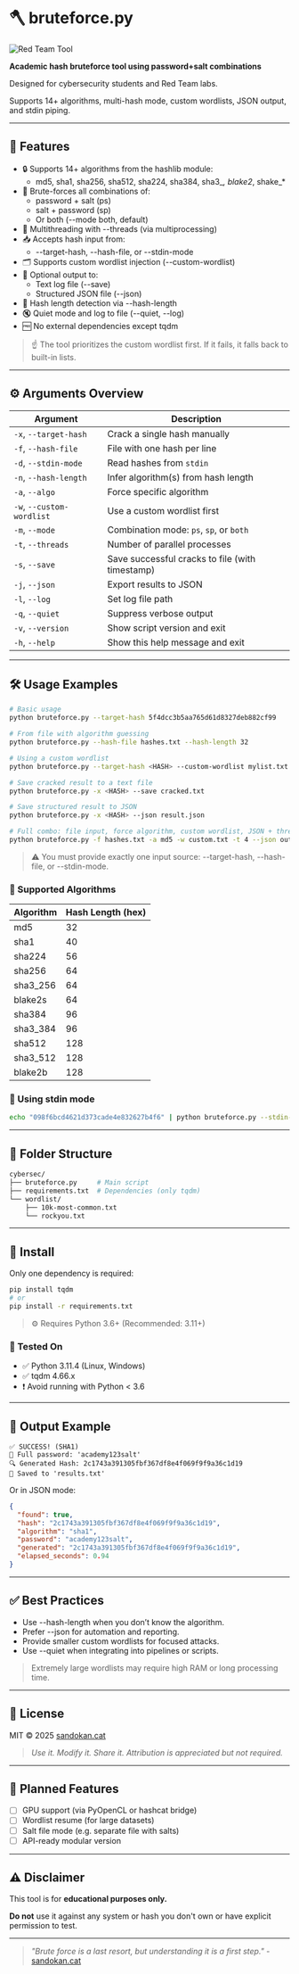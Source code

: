 # 🪓 bruteforce.py

![Red Team Tool](https://img.shields.io/badge/Red%20Team-Tool-critical?style=for-the-badge&logo=protonmail&logoColor=white)

**Academic hash bruteforce tool using password+salt combinations**

Designed for cybersecurity students and Red Team labs.

Supports 14+ algorithms, multi-hash mode, custom wordlists, JSON output, and stdin piping.

---

## 🧠 Features

- 🔒 Supports 14+ algorithms from the hashlib module:
  - md5, sha1, sha256, sha512, sha224, sha384, sha3_*, blake2*, shake_*
- 🧂 Brute-forces all combinations of:
  - password + salt (ps)
  - salt + password (sp)
  - Or both (--mode both, default)
- 🧵 Multithreading with --threads (via multiprocessing)
- 📥 Accepts hash input from:
  - --target-hash, --hash-file, or --stdin-mode
- 🗂️ Supports custom wordlist injection (--custom-wordlist)
- 💾 Optional output to:
  - Text log file (--save)
  - Structured JSON file (--json)
- 📄 Hash length detection via --hash-length
- 🔇 Quiet mode and log to file (--quiet, --log)
- 🆓 No external dependencies except tqdm

> ☝️ The tool prioritizes the custom wordlist first. If it fails, it falls back to built-in lists.

---

## ⚙️ Arguments Overview

| Argument                  | Description                                     |
| ------------------------- | ----------------------------------------------- |
| `-x`, `--target-hash`     | Crack a single hash manually                    |
| `-f`, `--hash-file`       | File with one hash per line                     |
| `-d`, `--stdin-mode`      | Read hashes from `stdin`                        |
| `-n`, `--hash-length`     | Infer algorithm(s) from hash length             |
| `-a`, `--algo`            | Force specific algorithm                        |
| `-w`, `--custom-wordlist` | Use a custom wordlist first                     |
| `-m`, `--mode`            | Combination mode: `ps`, `sp`, or `both`         |
| `-t`, `--threads`         | Number of parallel processes                    |
| `-s`, `--save`            | Save successful cracks to file (with timestamp) |
| `-j`, `--json`            | Export results to JSON                          |
| `-l`, `--log`             | Set log file path                               |
| `-q`, `--quiet`           | Suppress verbose output                         |
| `-v`, `--version`         | Show script version and exit                    |
| `-h`, `--help`            | Show this help message and exit                 |

---

## 🛠️ Usage Examples

```bash
# Basic usage
python bruteforce.py --target-hash 5f4dcc3b5aa765d61d8327deb882cf99

# From file with algorithm guessing
python bruteforce.py --hash-file hashes.txt --hash-length 32

# Using a custom wordlist
python bruteforce.py --target-hash <HASH> --custom-wordlist mylist.txt

# Save cracked result to a text file
python bruteforce.py -x <HASH> --save cracked.txt

# Save structured result to JSON
python bruteforce.py -x <HASH> --json result.json

# Full combo: file input, force algorithm, custom wordlist, JSON + threads
python bruteforce.py -f hashes.txt -a md5 -w custom.txt -t 4 --json out.json
```

> ⚠️ You must provide exactly one input source: --target-hash, --hash-file, or --stdin-mode.

### 🔄 Supported Algorithms

| Algorithm     | Hash Length (hex) |
|---------------|-------------------|
| md5           | 32                |
| sha1          | 40                |
| sha224        | 56                |
| sha256        | 64                |
| sha3_256      | 64                |
| blake2s       | 64                |
| sha384        | 96                |
| sha3_384      | 96                |
| sha512        | 128               |
| sha3_512      | 128               |
| blake2b       | 128               |


### 🔁 Using stdin mode

```bash
echo "098f6bcd4621d373cade4e832627b4f6" | python bruteforce.py --stdin-mode
```

---

## 📁 Folder Structure

```bash
cybersec/
├── bruteforce.py     # Main script
├── requirements.txt  # Dependencies (only tqdm)
└── wordlist/
    ├── 10k-most-common.txt
    └── rockyou.txt
```

---

## 🔧 Install

Only one dependency is required:

```bash
pip install tqdm
# or
pip install -r requirements.txt
```

> ⚙️ Requires Python 3.6+ (Recommended: 3.11+)

### 🧪 Tested On

- ✅ Python 3.11.4 (Linux, Windows)
- ✅ tqdm 4.66.x
- ❗ Avoid running with Python < 3.6


---

## 📄 Output Example

```text
✅ SUCCESS! (SHA1)
🔑 Full password: 'academy123salt'
🔍 Generated Hash: 2c1743a391305fbf367df8e4f069f9f9a36c1d19
💾 Saved to 'results.txt'
```

Or in JSON mode:

```json
{
  "found": true,
  "hash": "2c1743a391305fbf367df8e4f069f9f9a36c1d19",
  "algorithm": "sha1",
  "password": "academy123salt",
  "generated": "2c1743a391305fbf367df8e4f069f9f9a36c1d19",
  "elapsed_seconds": 0.94
}
```

---

## ✅ Best Practices

- Use --hash-length when you don’t know the algorithm.
- Prefer --json for automation and reporting.
- Provide smaller custom wordlists for focused attacks.
- Use --quiet when integrating into pipelines or scripts.

> Extremely large wordlists may require high RAM or long processing time.

---

## 📝 License

MIT © 2025 [sandokan.cat](https://sandokancat.github.io/CV/)

> *Use it. Modify it. Share it. Attribution is appreciated but not required.*

---

## 🔮 Planned Features

- [ ] GPU support (via PyOpenCL or hashcat bridge)
- [ ] Wordlist resume (for large datasets)
- [ ] Salt file mode (e.g. separate file with salts)
- [ ] API-ready modular version

---

## ⚠️ Disclaimer

This tool is for **educational purposes only.**

**Do not** use it against any system or hash you don't own or have explicit permission to test.

---

> *"Brute force is a last resort, but understanding it is a first step."* - [sandokan.cat](https://sandokancat.github.io/CV/)